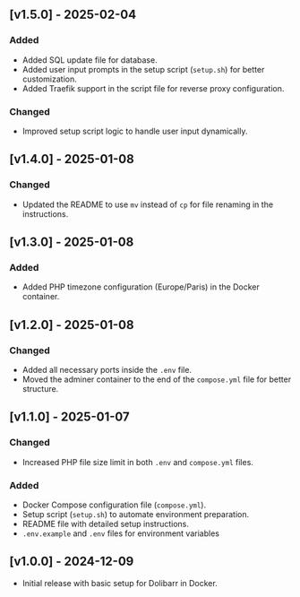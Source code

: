 ## [v1.5.0] - 2025-02-04

### Added

- Added SQL update file for database.
- Added user input prompts in the setup script (`setup.sh`) for better customization.
- Added Traefik support in the script file for reverse proxy configuration.

### Changed

- Improved setup script logic to handle user input dynamically.

## [v1.4.0] - 2025-01-08

### Changed

- Updated the README to use `mv` instead of `cp` for file renaming in the instructions.

## [v1.3.0] - 2025-01-08

### Added

- Added PHP timezone configuration (Europe/Paris) in the Docker container.

## [v1.2.0] - 2025-01-08

### Changed

- Added all necessary ports inside the `.env` file.
- Moved the adminer container to the end of the `compose.yml` file for better structure.

## [v1.1.0] - 2025-01-07

### Changed

- Increased PHP file size limit in both `.env` and `compose.yml` files.

### Added

- Docker Compose configuration file (`compose.yml`).
- Setup script (`setup.sh`) to automate environment preparation.
- README file with detailed setup instructions.
- `.env.example` and `.env` files for environment variables

## [v1.0.0] - 2024-12-09

- Initial release with basic setup for Dolibarr in Docker.
